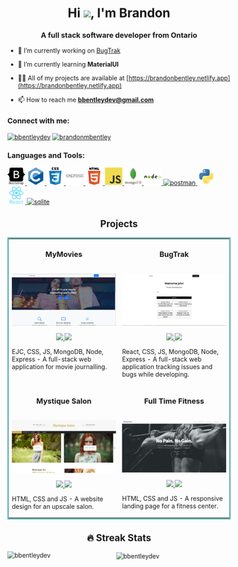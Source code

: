 <h1 align="center">Hi <img src="https://media.giphy.com/media/hvRJCLFzcasrR4ia7z/giphy.gif" width="35">, I'm Brandon</h1>
<h3 align="center">A full stack software developer from Ontario</h3>

- 🔭 I’m currently working on [BugTrak](https://github.com/BBentleyDev/BugTrak)

- 🌱 I’m currently learning **MaterialUI**

- 👨‍💻 All of my projects are available at [https://brandonbentley.netlify.app](https://brandonbentley.netlify.app)

- 📫 How to reach me **bbentleydev@gmail.com**

<h3 align="left">Connect with me:</h3>
<p align="left">
<a href="https://twitter.com/bbentleydev" target="blank"><img align="center" src="https://raw.githubusercontent.com/rahuldkjain/github-profile-readme-generator/master/src/images/icons/Social/twitter.svg" alt="bbentleydev" height="30" width="40" /></a>
<a href="https://linkedin.com/in/brandonmbentley" target="blank"><img align="center" src="https://raw.githubusercontent.com/rahuldkjain/github-profile-readme-generator/master/src/images/icons/Social/linked-in-alt.svg" alt="brandonmbentley" height="30" width="40" /></a>
</p>

<h3 align="left">Languages and Tools:</h3>
<p align="left"> <a href="https://getbootstrap.com" target="_blank" rel="noreferrer"> <img src="https://raw.githubusercontent.com/devicons/devicon/master/icons/bootstrap/bootstrap-plain-wordmark.svg" alt="bootstrap" width="40" height="40"/> </a> <a href="https://www.cprogramming.com/" target="_blank" rel="noreferrer"> <img src="https://raw.githubusercontent.com/devicons/devicon/master/icons/c/c-original.svg" alt="c" width="40" height="40"/> </a> <a href="https://www.w3schools.com/css/" target="_blank" rel="noreferrer"> <img src="https://raw.githubusercontent.com/devicons/devicon/master/icons/css3/css3-original-wordmark.svg" alt="css3" width="40" height="40"/> </a> <a href="https://expressjs.com" target="_blank" rel="noreferrer"> <img src="https://raw.githubusercontent.com/devicons/devicon/master/icons/express/express-original-wordmark.svg" alt="express" width="40" height="40"/> </a> <a href="https://www.w3.org/html/" target="_blank" rel="noreferrer"> <img src="https://raw.githubusercontent.com/devicons/devicon/master/icons/html5/html5-original-wordmark.svg" alt="html5" width="40" height="40"/> </a> <a href="https://developer.mozilla.org/en-US/docs/Web/JavaScript" target="_blank" rel="noreferrer"> <img src="https://raw.githubusercontent.com/devicons/devicon/master/icons/javascript/javascript-original.svg" alt="javascript" width="40" height="40"/> </a> <a href="https://www.mongodb.com/" target="_blank" rel="noreferrer"> <img src="https://raw.githubusercontent.com/devicons/devicon/master/icons/mongodb/mongodb-original-wordmark.svg" alt="mongodb" width="40" height="40"/> </a> <a href="https://nodejs.org" target="_blank" rel="noreferrer"> <img src="https://raw.githubusercontent.com/devicons/devicon/master/icons/nodejs/nodejs-original-wordmark.svg" alt="nodejs" width="40" height="40"/> </a> <a href="https://postman.com" target="_blank" rel="noreferrer"> <img src="https://www.vectorlogo.zone/logos/getpostman/getpostman-icon.svg" alt="postman" width="40" height="40"/> </a> <a href="https://www.python.org" target="_blank" rel="noreferrer"> <img src="https://raw.githubusercontent.com/devicons/devicon/master/icons/python/python-original.svg" alt="python" width="40" height="40"/> </a> <a href="https://reactjs.org/" target="_blank" rel="noreferrer"> <img src="https://raw.githubusercontent.com/devicons/devicon/master/icons/react/react-original-wordmark.svg" alt="react" width="40" height="40"/> </a> <a href="https://www.sqlite.org/" target="_blank" rel="noreferrer"> <img src="https://www.vectorlogo.zone/logos/sqlite/sqlite-icon.svg" alt="sqlite" width="40" height="40"/> </a> </p>

<h2 align="center">Projects</h2>
<table bordercolor="#66b2b2">
  <tr>
   <td width="50%" valign="top">
      <h3 align="center">MyMovies</h3>
        <br />
        <a target="_blank" href="https://github.com/BBentleyDev/MyMovies">
            <img src="readme-thumbnails/moviesNew.png" width="100%" alt="MyMovies image"/>
        </a>
        <br />
        <p align="center">
            <a href="https://github.com/BBentleyDev/MyMovies" target="_blank">
              <img src="https://img.shields.io/static/v1?label=|&message=REPO&color=23555f&style=plastic&logo=github&logo-color=white"/>
            </a>
          <a href="https://mymovies-webapp.onrender.com/" target="_blank">
            <img src="https://img.shields.io/static/v1?label=|&message=WEBSITE&color=cdf998&style=plastic&logo=wordpress&logo-color=white"/>
          </a>
        </p>
        <p>EJC, CSS, JS, MongoDB, Node, Express - A full-stack web application for movie journalling.</p>
    </td>
       <td width="50%" valign="top">
      <h3 align="center">BugTrak</h3>
        <br />
        <a target="_blank" href="https://github.com/BBentleyDev/BugTrak">
            <img src="readme-thumbnails/BugTrak.PNG" width="100%" alt="BugTrak image"/>
        </a>
        <br />
        <p align="center">
            <a href="https://github.com/BBentleyDev/BugTrak" target="_blank">
              <img src="https://img.shields.io/static/v1?label=|&message=REPO&color=23555f&style=plastic&logo=github&logo-color=white"/>
            </a>
          <a href="https://bentleybugtrak-api.onrender.com" target="_blank">
            <img src="https://img.shields.io/static/v1?label=|&message=WEBSITE&color=cdf998&style=plastic&logo=wordpress&logo-color=white"/>
          </a>
        </p>
        <p>React, CSS, JS, MongoDB, Node, Express - A full-stack web application tracking issues and bugs while developing.</p>
    </td>
  </tr>
  <tr>
    <td width="50%" valign="top">
      <h3 align="center">Mystique Salon</h3>
        <br />
        <a target="_blank" href="https://mystiquesalon.netlify.app/">
            <img src="readme-thumbnails/salon.png" width="100%" alt="salon image"/>
        </a>
        <br />
        <p align="center">
            <a href="https://github.com/BBentleyDev/mystique-salon" target="_blank">
              <img src="https://img.shields.io/static/v1?label=|&message=REPO&color=23555f&style=plastic&logo=github&logo-color=white"/>
            </a>
          <a href="https://mystiquesalon.netlify.app/" target="_blank">
            <img src="https://img.shields.io/static/v1?label=|&message=WEBSITE&color=cdf998&style=plastic&logo=wordpress&logo-color=white"/>
          </a>
        </p>
        <p>HTML, CSS and JS - A website design for an upscale salon.</p>
    </td>
    <td width="50%" valign="top">
      <h3 align="center">Full Time Fitness</h3>
        <br />
        <a target="_blank" href="https://fulltimefitness.netlify.app/">
            <img src="readme-thumbnails/fitness.png" width="100%" alt="fitness image"/>
        </a>
        <br />
        <p align="center">       
  <a href="https://github.com/BBentleyDev/full-time-fitness" target="_blank">
    <img src="https://img.shields.io/static/v1?label=|&message=REPO&color=23555f&style=plastic&logo=github&logo-color=white"/>
  </a>  
  <a href="https://fulltimefitness.netlify.app/" target="_blank">
    <img src="https://img.shields.io/static/v1?label=|&message=WEBSITE&color=cdf998&style=plastic&logo=wordpress&logo-color=white"/>
  </a>
      </p>
        <p>HTML, CSS and JS - A responsive landing page for a fitness center.</p>
    </td>
  </tr>
</table>

<h2 align="center">🔥 Streak Stats</h2>

<p><img width="48.75%" align="left" src="https://github-readme-stats.vercel.app/api/top-langs?username=bbentleydev&show_icons=true&locale=en&layout=compact" alt="bbentleydev" /></p>

<p><img width="48.75%" align="center" src="https://github-readme-streak-stats.herokuapp.com/?user=bbentleydev&" alt="bbentleydev" /></p>

